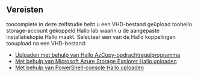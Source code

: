 ## <a name="prerequisites"></a>Vereisten 
toocomplete in deze zelfstudie hebt u een VHD-bestand geüpload toohello storage-account gekoppeld Hallo lab waarin u de aangepaste installatiekopie Hallo maakt. Selecteer een van de Hallo koppelingen tooupload na een VHD-bestand:

- [Uploaden met behulp van Hallo AzCopy-opdrachtregelprogramma](../articles/devtest-lab/devtest-lab-upload-vhd-using-azcopy.md)
- [Met behulp van Microsoft Azure Storage Explorer Hallo uploaden](../articles/devtest-lab/devtest-lab-upload-vhd-using-storage-explorer.md)
- [Met behulp van PowerShell-console Hallo uploaden](../articles/devtest-lab/devtest-lab-upload-vhd-using-powershell.md)
